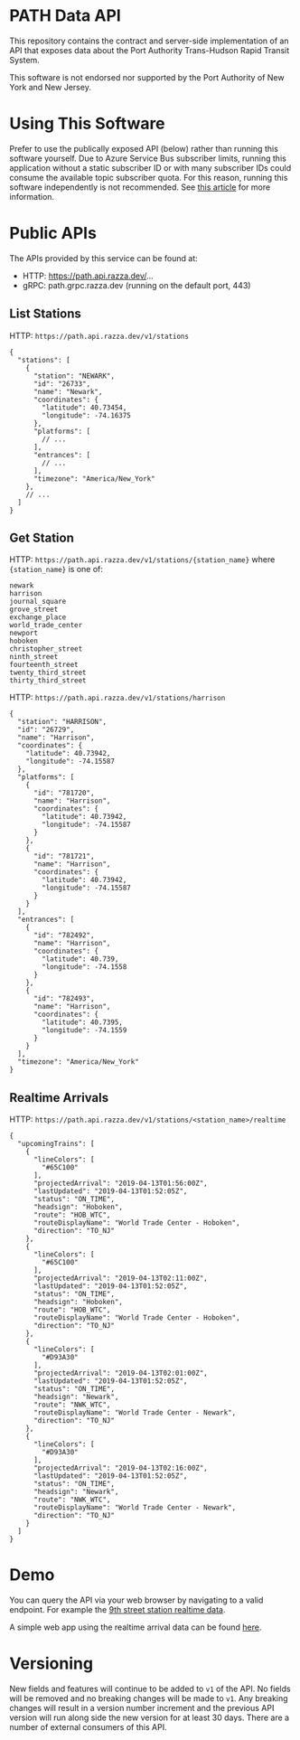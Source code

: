 # PATH Data API

This repository contains the contract and server-side implementation of an API that exposes data about the Port Authority Trans-Hudson Rapid Transit System.

This software is not endorsed nor supported by the Port Authority of New York and New Jersey.

# Using This Software

Prefer to use the publically exposed API (below) rather than running this software yourself. Due to Azure Service Bus subscriber limits, running this application without a static subscriber ID or with many subscriber IDs could consume the available topic subscriber quota. For this reason, running this software independently is not recommended. See [this article](https://medium.com/@mrazza/programmatic-path-real-time-arrival-data-5d0884ae1ad6#ab14) for more information.

# Public APIs

The APIs provided by this service can be found at:
- HTTP: https://path.api.razza.dev/...
- gRPC: path.grpc.razza.dev (running on the default port, 443)

## List Stations

HTTP: `https://path.api.razza.dev/v1/stations`

```
{
  "stations": [
    {
      "station": "NEWARK",
      "id": "26733",
      "name": "Newark",
      "coordinates": {
        "latitude": 40.73454,
        "longitude": -74.16375
      },
      "platforms": [
        // ...
      ],
      "entrances": [
        // ...
      ],
      "timezone": "America/New_York"
    },
    // ...
  ]
}
```

## Get Station

HTTP: `https://path.api.razza.dev/v1/stations/{station_name}` where `{station_name}` is one of:

```
newark
harrison
journal_square
grove_street
exchange_place
world_trade_center
newport
hoboken
christopher_street
ninth_street
fourteenth_street
twenty_third_street
thirty_third_street
```

HTTP: `https://path.api.razza.dev/v1/stations/harrison`

```
{
  "station": "HARRISON",
  "id": "26729",
  "name": "Harrison",
  "coordinates": {
    "latitude": 40.73942,
    "longitude": -74.15587
  },
  "platforms": [
    {
      "id": "781720",
      "name": "Harrison",
      "coordinates": {
        "latitude": 40.73942,
        "longitude": -74.15587
      }
    },
    {
      "id": "781721",
      "name": "Harrison",
      "coordinates": {
        "latitude": 40.73942,
        "longitude": -74.15587
      }
    }
  ],
  "entrances": [
    {
      "id": "782492",
      "name": "Harrison",
      "coordinates": {
        "latitude": 40.739,
        "longitude": -74.1558
      }
    },
    {
      "id": "782493",
      "name": "Harrison",
      "coordinates": {
        "latitude": 40.7395,
        "longitude": -74.1559
      }
    }
  ],
  "timezone": "America/New_York"
}
```

## Realtime Arrivals

HTTP: `https://path.api.razza.dev/v1/stations/<station_name>/realtime`

```
{
  "upcomingTrains": [
    {
      "lineColors": [
        "#65C100"
      ],
      "projectedArrival": "2019-04-13T01:56:00Z",
      "lastUpdated": "2019-04-13T01:52:05Z",
      "status": "ON_TIME",
      "headsign": "Hoboken",
      "route": "HOB_WTC",
      "routeDisplayName": "World Trade Center - Hoboken",
      "direction": "TO_NJ"
    },
    {
      "lineColors": [
        "#65C100"
      ],
      "projectedArrival": "2019-04-13T02:11:00Z",
      "lastUpdated": "2019-04-13T01:52:05Z",
      "status": "ON_TIME",
      "headsign": "Hoboken",
      "route": "HOB_WTC",
      "routeDisplayName": "World Trade Center - Hoboken",
      "direction": "TO_NJ"
    },
    {
      "lineColors": [
        "#D93A30"
      ],
      "projectedArrival": "2019-04-13T02:01:00Z",
      "lastUpdated": "2019-04-13T01:52:05Z",
      "status": "ON_TIME",
      "headsign": "Newark",
      "route": "NWK_WTC",
      "routeDisplayName": "World Trade Center - Newark",
      "direction": "TO_NJ"
    },
    {
      "lineColors": [
        "#D93A30"
      ],
      "projectedArrival": "2019-04-13T02:16:00Z",
      "lastUpdated": "2019-04-13T01:52:05Z",
      "status": "ON_TIME",
      "headsign": "Newark",
      "route": "NWK_WTC",
      "routeDisplayName": "World Trade Center - Newark",
      "direction": "TO_NJ"
    }
  ]
}
```

# Demo

You can query the API via your web browser by navigating to a valid endpoint. For example the [9th street station realtime data](https://path.api.razza.dev/v1/stations/ninth_street/realtime).

A simple web app using the realtime arrival data can be found [here](https://jsfiddle.net/qkp7g8ze/embedded/result/).

# Versioning

New fields and features will continue to be added to `v1` of the API. No fields will be removed and no breaking changes will be made to `v1`. Any breaking changes will result in a version number increment and the previous API version will run along side the new version for at least 30 days. There are a number of external consumers of this API.
